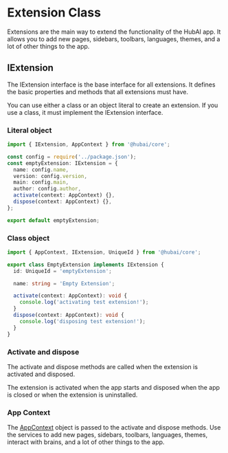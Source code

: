 # Extension Class

Extensions are the main way to extend the functionality of the HubAI app. It allows you to add new pages, sidebars, toolbars, languages, themes, and a lot of other things to the app.

## IExtension

The IExtension interface is the base interface for all extensions. It defines the basic properties and methods that all extensions must have.

You can use either a class or an object literal to create an extension. If you use a class, it must implement the IExtension interface.

### Literal object

```typescript
import { IExtension, AppContext } from '@hubai/core';

const config = require('../package.json');
const emptyExtension: IExtension = {
  name: config.name,
  version: config.version,
  main: config.main,
  author: config.author,
  activate(context: AppContext) {},
  dispose(context: AppContext) {},
};

export default emptyExtension;
```

### Class object

```typescript
import { AppContext, IExtension, UniqueId } from '@hubai/core';

export class EmptyExtension implements IExtension {
  id: UniqueId = 'emptyExtension';

  name: string = 'Empty Extension';

  activate(context: AppContext): void {
    console.log('activating test extension!');
  }
  dispose(context: AppContext): void {
    console.log('disposing test extension!');
  }
}
```

### Activate and dispose

The activate and dispose methods are called when the extension is activated and disposed.

The extension is activated when the app starts and disposed when the app is closed or when the extension is uninstalled.

### App Context

The [AppContext](/docs/api/hubai-core/classes/model.AppContext.md) object is passed to the activate and dispose methods. Use the services to add new pages, sidebars, toolbars, languages, themes, interact with brains, and a lot of other things to the app.